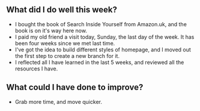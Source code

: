 ## What did I do well this week?
- I bought the book of Search Inside Yourself from Amazon.uk, and the book is on it's way here now.
- I paid my old friend a visit today, Sunday, the last day of the week. It has been four weeks since we met last time.
- I've got the idea to build different styles of homepage, and I moved out the first step to create a new branch for it.
- I reflected all I have learned in the last 5 weeks, and reviewed all the resources I have.

## What could I have done to improve?
- Grab more time, and move quicker.

